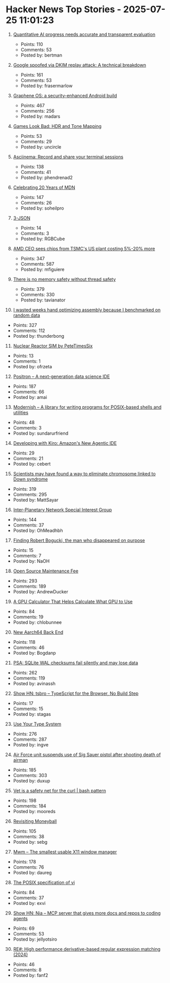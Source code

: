 # Hacker News Top Stories - 2025-07-25 11:01:23

1. [Quantitative AI progress needs accurate and transparent evaluation](https://mathstodon.xyz/@tao/114910028356641733)
   - Points: 110
   - Comments: 53
   - Posted by: bertman

2. [Google spoofed via DKIM replay attack: A technical breakdown](https://easydmarc.com/blog/google-spoofed-via-dkim-replay-attack-a-technical-breakdown/)
   - Points: 161
   - Comments: 53
   - Posted by: frasermarlow

3. [Graphene OS: a security-enhanced Android build](https://lwn.net/SubscriberLink/1030004/898017c7953c0946/)
   - Points: 467
   - Comments: 256
   - Posted by: madars

4. [Games Look Bad: HDR and Tone Mapping](https://ventspace.wordpress.com/2017/10/20/games-look-bad-part-1-hdr-and-tone-mapping/)
   - Points: 53
   - Comments: 29
   - Posted by: uncircle

5. [Asciinema: Record and share your terminal sessions](https://asciinema.org)
   - Points: 138
   - Comments: 41
   - Posted by: phendrenad2

6. [Celebrating 20 Years of MDN](https://developer.mozilla.org/en-US/blog/mdn-turns-20/)
   - Points: 147
   - Comments: 26
   - Posted by: soheilpro

7. [3-JSON](https://rgbcu.be/blog/3-json/)
   - Points: 14
   - Comments: 3
   - Posted by: RGBCube

8. [AMD CEO sees chips from TSMC's US plant costing 5%-20% more](https://www.bloomberg.com/news/articles/2025-07-23/amd-ceo-su-sees-chips-from-us-tsmc-plant-costing-5-to-20-more)
   - Points: 347
   - Comments: 587
   - Posted by: mfiguiere

9. [There is no memory safety without thread safety](https://www.ralfj.de/blog/2025/07/24/memory-safety.html)
   - Points: 379
   - Comments: 330
   - Posted by: tavianator

10. [I wasted weeks hand optimizing assembly because I benchmarked on random data](https://www.vidarholen.net/contents/blog/?p=1160)
   - Points: 327
   - Comments: 112
   - Posted by: thunderbong

11. [Nuclear Reactor SIM by PeteTimesSix](https://petetimessix.itch.io/nuclear-reactors)
   - Points: 13
   - Comments: 1
   - Posted by: ofrzeta

12. [Positron – A next-generation data science IDE](https://positron.posit.co/)
   - Points: 187
   - Comments: 66
   - Posted by: amai

13. [Modernish – A library for writing programs for POSIX-based shells and utilities](https://github.com/modernish/modernish)
   - Points: 48
   - Comments: 3
   - Posted by: sundarurfriend

14. [Developing with Kiro: Amazon's New Agentic IDE](https://yehudacohen.substack.com/p/developing-with-kiro-amazons-new)
   - Points: 29
   - Comments: 21
   - Posted by: cebert

15. [Scientists may have found a way to eliminate chromosome linked to Down syndrome](https://academic.oup.com/pnasnexus/article/4/2/pgaf022/8016019)
   - Points: 319
   - Comments: 295
   - Posted by: MattSayar

16. [Inter-Planetary Network Special Interest Group](https://www.ipnsig.org)
   - Points: 144
   - Comments: 37
   - Posted by: OhMeadhbh

17. [Finding Robert Bogucki, the man who disappeared on purpose](https://www.abc.net.au/news/2025-07-06/robert-bogucki-nowhere-man-on-his-43-days-in-the-desert/105234668)
   - Points: 15
   - Comments: 7
   - Posted by: NaOH

18. [Open Source Maintenance Fee](https://github.com/wixtoolset/issues/issues/8974)
   - Points: 293
   - Comments: 189
   - Posted by: AndrewDucker

19. [A GPU Calculator That Helps Calculate What GPU to Use](https://calculator.inference.ai/)
   - Points: 84
   - Comments: 19
   - Posted by: chlobunnee

20. [New Aarch64 Back End](https://ziglang.org/devlog/2025/#2025-07-23)
   - Points: 118
   - Comments: 46
   - Posted by: Bogdanp

21. [PSA: SQLite WAL checksums fail silently and may lose data](https://avi.im/blag/2025/sqlite-wal-checksum/)
   - Points: 262
   - Comments: 119
   - Posted by: avinassh

22. [Show HN: tsbro – TypeScript for the Browser, No Build Step](https://github.com/stagas/tsbro)
   - Points: 17
   - Comments: 15
   - Posted by: stagas

23. [Use Your Type System](https://www.dzombak.com/blog/2025/07/use-your-type-system/)
   - Points: 276
   - Comments: 287
   - Posted by: ingve

24. [Air Force unit suspends use of Sig Sauer pistol after shooting death of airman](https://www.nhpr.org/nh-news/2025-07-23/sig-sauer-pistol-air-force-shooting-death)
   - Points: 185
   - Comments: 303
   - Posted by: duxup

25. [Vet is a safety net for the curl | bash pattern](https://github.com/vet-run/vet)
   - Points: 198
   - Comments: 184
   - Posted by: mooreds

26. [Revisiting Moneyball](https://djpardis.medium.com/revisiting-moneyball-074fc2435b07)
   - Points: 105
   - Comments: 38
   - Posted by: sebg

27. [Mwm – The smallest usable X11 window manager](https://github.com/lslvr/mwm)
   - Points: 178
   - Comments: 76
   - Posted by: daureg

28. [The POSIX specification of vi](https://pubs.opengroup.org/onlinepubs/9799919799/utilities/vi.html)
   - Points: 84
   - Comments: 37
   - Posted by: exvi

29. [Show HN: Nia – MCP server that gives more docs and repos to coding agents](https://www.trynia.ai/)
   - Points: 69
   - Comments: 53
   - Posted by: jellyotsiro

30. [RE#: High performance derivative-based regular expression matching (2024)](https://arxiv.org/abs/2407.20479)
   - Points: 46
   - Comments: 8
   - Posted by: fanf2

